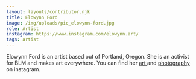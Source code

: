 ```yaml
---
layout: layouts/contributor.njk
title: Elowynn Ford
image: /img/uploads/pic_elowynn-ford.jpg
role: Artist
instagram: https://www.instagram.com/elowynn.art/
tags: artist
---
```

Elowynn Ford is an artist based out of Portland, Oregon. She is an activist for BLM and makes art everywhere. You can find her [art ](https://www.instagram.com/elowynn.art/)and [photography](https://www.instagram.com/elowynnphotography/) on instagram.